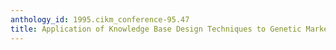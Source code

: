 ```yaml
---
anthology_id: 1995.cikm_conference-95.47
title: Application of Knowledge Base Design Techniques to Genetic Markers
---
```

